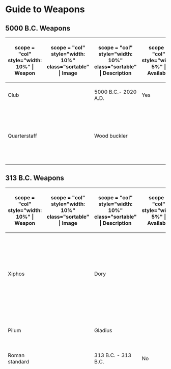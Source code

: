 # Guide to Weapons
## 5000 B.C. Weapons

<table>
<thead>
<tr class="header">
<th><p>scope = "col" style="width: 10%" | Weapon</p></th>
<th><p>scope = "col" style="width: 10%" class="sortable" | Image</p></th>
<th><p>scope = "col" style="width: 10%" class="sortable" | Description</p></th>
<th><p>scope = "col" style="width: 5%" | Available</p></th>
<th><p>scope = "col" style="width: 1%" | Craftable?</p></th>
<th><p>scope = "col" style="width: 1%" | Ammo type</p></th>
</tr>
</thead>
<tbody>
<tr class="odd">
<td><p>Club</p></td>
<td><center>
<p><a href="https://cdn.discordapp.com/attachments/452503902152032256/635131150104526888/Club.png)https://cdn.discordapp.com/attachments/452503902152032256/635131150104526888/Club.png</a></p>
</center></td>
<td><p>A club used by cavemen during the stone age, reports say that during the Dunga wars, cavemen could be heard saying "UNGA BUNGA!" while waving their clubs around.</p></td>
<td><p>5000 B.C.- 2020 A.D.</p></td>
<td><p>Yes</p></td>
<td></td>
</tr>
<tr class="even">
<td><p>Quarterstaff</p></td>
<td><center>
<p><a href="https://cdn.discordapp.com/attachments/597816543728107541/695082367940952094/Quarterstaff.png)https://cdn.discordapp.com/attachments/597816543728107541/695082367940952094/Quarterstaff.png</a></p>
</center></td>
<td><p>A long stick to thwack thou enemies..</p></td>
<td><p>5000 B.C.- 2020 A.D.</p></td>
<td><p>Yes</p></td>
<td></td>
</tr>
<tr class="odd">
<td><p>Wood buckler</p></td>
<td><center>
<p><a href="https://cdn.discordapp.com/attachments/597816543728107541/695073037636075520/Wood_buckler.png)https://cdn.discordapp.com/attachments/597816543728107541/695073037636075520/Wood_buckler.png</a> <a href="https://cdn.discordapp.com/attachments/661433888819904522/695148657850187776/Woodb.png)https://cdn.discordapp.com/attachments/661433888819904522/695148657850187776/Woodb.png</a> <a href="https://cdn.discordapp.com/attachments/661433888819904522/695148659536297996/Woodc.png)https://cdn.discordapp.com/attachments/661433888819904522/695148659536297996/Woodc.png</a></p>
</center></td>
<td><p>A small shield made out of wood.</p></td>
<td><p>5000 B.C.- 1600 A.D.</p></td>
<td><p>Yes</p></td>
<td></td>
</tr>
<tr class="even">
<td><p>Battleaxe</p></td>
<td><center>
<p><a href="https://cdn.discordapp.com/attachments/597816543728107541/695044494483128370/Bone_battleaxe.png)https://cdn.discordapp.com/attachments/597816543728107541/695044494483128370/Bone_battleaxe.png</a></p>
</center></td>
<td><p>A battleaxe with a head the size of an infant, perfect to cut people in half because of inertia only. It can be made from multiple materials.</p></td>
<td><p>5000 B.C. - 1850 A.D.</p></td>
<td><p>Yes</p></td>
<td></td>
</tr>
<tr class="odd">
<td><p>Tomahawk</p></td>
<td><center>
<p><a href="https://cdn.discordapp.com/attachments/597816543728107541/695045502844141679/Tomahawk.png)https://cdn.discordapp.com/attachments/597816543728107541/695045502844141679/Tomahawk.png</a></p>
</center></td>
<td><p>Light and cheap, perfect for any indian wishing to end a soldier's life. Or a nomad to end a city's... It can be made from multiple materials.</p></td>
<td><p>5000 B.C. - 1850 A.D.</p></td>
<td><p>Yes</p></td>
<td></td>
</tr>
<tr class="even">
<td><p>Spear</p></td>
<td><center>
<p><a href="https://cdn.discordapp.com/attachments/452503902152032256/635147456614629386/Spear.png)https://cdn.discordapp.com/attachments/452503902152032256/635147456614629386/Spear.png</a></p>
</center></td>
<td><p>A pointy stick used by many societies and civilizations; It can be made with a variety of different materials.</p></td>
<td><p>5000 B.C. - 2020 A.D.</p></td>
<td><p>Yes</p></td>
<td></td>
</tr>
<tr class="odd">
<td><p>Sling</p></td>
<td><center>
<p><a href="https://cdn.discordapp.com/attachments/597816543728107541/695018801451892776/Sling.png)https://cdn.discordapp.com/attachments/597816543728107541/695018801451892776/Sling.png</a></p>
</center></td>
<td><p>A piece of leather which you can fling stones at the head of your foes with.</p></td>
<td><p>5000 B.C. - 2020 A.D.</p></td>
<td><p>Yes</p></td>
<td><p>Rocks</p></td>
</tr>
<tr class="even">
<td><p>Whip</p></td>
<td><center>
<p><a href="https://cdn.discordapp.com/attachments/597816543728107541/695027425884635146/Whip.png)https://cdn.discordapp.com/attachments/597816543728107541/695027425884635146/Whip.png</a></p>
</center></td>
<td><p>A string of leather made to remind your slaves when NOT to stop farming your plantations.</p></td>
<td><p>5000 B.C. - 2020 A.D.</p></td>
<td><p>Yes</p></td>
<td></td>
</tr>
<tr class="odd">
<td><p>Primitive bow</p></td>
<td><center>
<p><a href="https://cdn.discordapp.com/attachments/674369554067226675/695076284396732467/Primitive_bow1.png)https://cdn.discordapp.com/attachments/674369554067226675/695076284396732467/Primitive_bow1.png</a> <a href="https://cdn.discordapp.com/attachments/674369554067226675/695076282169425940/Primitive_bow2.png)https://cdn.discordapp.com/attachments/674369554067226675/695076282169425940/Primitive_bow2.png</a></p>
</center></td>
<td><p>A bow used by hunters to hunt gazelles and mammoths</p></td>
<td><p>5000 B.C.- 1013 A.D.</p></td>
<td><p>Yes</p></td>
<td><p>Arrows</p></td>
</tr>
</tbody>
</table>



## 313 B.C. Weapons

<table>
<thead>
<tr class="header">
<th><p>scope = "col" style="width: 10%" | Weapon</p></th>
<th><p>scope = "col" style="width: 10%" class="sortable" | Image</p></th>
<th><p>scope = "col" style="width: 10%" class="sortable" | Description</p></th>
<th><p>scope = "col" style="width: 5%" | Available</p></th>
<th><p>scope = "col" style="width: 1%" | Craftable?</p></th>
<th><p>scope = "col" style="width: 1%" | Ammo type</p></th>
</tr>
</thead>
<tbody>
<tr class="odd">
<td><p>Xiphos</p></td>
<td><center>
<p><a href="https://cdn.discordapp.com/attachments/452503902152032256/635122334776164363/xiphos.png)https://cdn.discordapp.com/attachments/452503902152032256/635122334776164363/xiphos.png</a></p>
</center></td>
<td><p>An ancient sword used by those in the Greek armies during the Greco-Persian wars, often times they were secondary weapons after the javelin or dory.</p></td>
<td><p>313 B.C. - 313 B.C.</p></td>
<td><p>Yes</p></td>
<td></td>
</tr>
<tr class="even">
<td><p>Dory</p></td>
<td><center>
<p><a href="https://cdn.discordapp.com/attachments/597816543728107541/695067169037353081/Dory.png)https://cdn.discordapp.com/attachments/597816543728107541/695067169037353081/Dory.png</a></p>
</center></td>
<td><p>The dory is a spear that was the main spear of hoplites (heavy infantry) in Ancient times.</p></td>
<td><p>313 B.C. - 1013 A.D.</p></td>
<td><p>Yes</p></td>
<td></td>
</tr>
<tr class="odd">
<td><p>Sarissa</p></td>
<td><center>
<p><a href="https://cdn.discordapp.com/attachments/597816543728107541/695067280429547580/Sarissa.png)https://cdn.discordapp.com/attachments/597816543728107541/695067280429547580/Sarissa.png</a></p>
</center></td>
<td><p>The sarissa was a spear used in Ancient times by multiple greek states in phalanx formations, it's lenght is around 4 to 6 metres.</p></td>
<td><p>313 B.C. - 1013 A.D.</p></td>
<td><p>Yes</p></td>
<td></td>
</tr>
<tr class="even">
<td><p>Greek Shield</p></td>
<td><center>
<p><a href="https://cdn.discordapp.com/attachments/452503902152032256/635141963741528074/Athenian_shield.png)https://cdn.discordapp.com/attachments/452503902152032256/635141963741528074/Athenian_shield.png</a> <a href="https://cdn.discordapp.com/attachments/452503902152032256/635142175646154772/pegasus_shield.png)https://cdn.discordapp.com/attachments/452503902152032256/635142175646154772/pegasus_shield.png</a> <a href="https://cdn.discordapp.com/attachments/452503902152032256/635142375353876481/Owl_shield.png)https://cdn.discordapp.com/attachments/452503902152032256/635142375353876481/Owl_shield.png</a> <a href="https://cdn.discordapp.com/attachments/452503902152032256/635142636704890900/Spartan_shield.png)https://cdn.discordapp.com/attachments/452503902152032256/635142636704890900/Spartan_shield.png</a></p>
</center></td>
<td><p>An ancient shield used by those in the Greek armies, each shield represents a Greek city-state.</p></td>
<td><p>313 B.C. - 2020 A.D.</p></td>
<td><p>Yes</p></td>
<td></td>
</tr>
<tr class="odd">
<td><p>Pilum</p></td>
<td><center>
<p><a href="https://cdn.discordapp.com/attachments/597816543728107541/695064998866714644/Pilum.png)https://cdn.discordapp.com/attachments/597816543728107541/695064998866714644/Pilum.png</a></p>
</center></td>
<td><p>A javelin commonly used by the Roman army in ancient times. It's head was an iron shank.</p></td>
<td><p>313 B.C. - 1013 A.D.</p></td>
<td><p>Yes</p></td>
<td></td>
</tr>
<tr class="even">
<td><p>Gladius</p></td>
<td><center>
<p><a href="https://cdn.discordapp.com/attachments/452503902152032256/635126789940838428/Gladius.png)https://cdn.discordapp.com/attachments/452503902152032256/635126789940838428/Gladius.png</a></p>
</center></td>
<td><p>An ancient sword used by those in the Roman army, it was the primary weapon used by foot soldiers.</p></td>
<td><p>313 B.C. - 313 B.C.</p></td>
<td><p>Yes</p></td>
<td></td>
</tr>
<tr class="odd">
<td><p>Roman buckler</p></td>
<td><center>
<p><a href="https://cdn.discordapp.com/attachments/452503902152032256/635133464265359361/Roman_buckler.png)https://cdn.discordapp.com/attachments/452503902152032256/635133464265359361/Roman_buckler.png</a></p>
</center></td>
<td><p>A small shield used by the Roman Army not to protect the body, but to stop parry blows.</p></td>
<td><p>313 B.C. - 313 B.C.</p></td>
<td><p>No</p></td>
<td></td>
</tr>
<tr class="even">
<td><p>Roman shield</p></td>
<td><center>
<p><a href="https://cdn.discordapp.com/attachments/452503902152032256/635134287343124490/Roman_shield.png)https://cdn.discordapp.com/attachments/452503902152032256/635134287343124490/Roman_shield.png</a></p>
</center></td>
<td><p>The standard Roman shield also refered to as the "Scutum", used by the Roman Army. This shield is known for being used to perform the <a href="https://en.wikipedia.org/wiki/Testudo_formation">"Testudo"</a></p></td>
<td><p>313 B.C. - 2020 A.D.</p></td>
<td><p>Yes</p></td>
<td></td>
</tr>
<tr class="odd">
<td><p>Roman standard</p></td>
<td><center>
<p><a href="https://cdn.discordapp.com/attachments/452503902152032256/635150146866511897/Roman_standard.png)https://cdn.discordapp.com/attachments/452503902152032256/635150146866511897/Roman_standard.png</a></p>
</center></td>
<td><p>What better way is there to send the message to the barbarians than whacking them in the head with it while screaming "Gloria Romae!"</p></td>
<td><p>313 B.C. - 313 B.C.</p></td>
<td><p>No</p></td>
<td></td>
</tr>
<tr class="even">
<td><p>Bronze shield</p></td>
<td><center>
<p><a href="https://cdn.discordapp.com/attachments/597816543728107541/695062476575735918/Bronze_shield.png)https://cdn.discordapp.com/attachments/597816543728107541/695062476575735918/Bronze_shield.png</a></p>
</center></td>
<td><p>A shield made from bronze.</p></td>
<td><p>313 B.C. - 2020 A.D.</p></td>
<td><p>Yes</p></td>
<td></td>
</tr>
<tr class="odd">
<td><p>Iron shield</p></td>
<td><center>
<p><a href="https://cdn.discordapp.com/attachments/597816543728107541/695085507230826536/Ironshield.png)https://cdn.discordapp.com/attachments/597816543728107541/695085507230826536/Ironshield.png</a></p>
</center></td>
<td><p>A shield made from iron.</p></td>
<td><p>313 B.C. - 2020 A.D.</p></td>
<td><p>Yes</p></td>
<td></td>
</tr>
<tr class="even">
<td><p>Small sword</p></td>
<td><center>
<p><a href="https://cdn.discordapp.com/attachments/597816543728107541/695053538925215784/Small_sword.png)https://cdn.discordapp.com/attachments/597816543728107541/695053538925215784/Small_sword.png</a></p>
</center></td>
<td><p>A small sword that can be made from various materials, such as; copper, iron and steel. Made for combat that's quick and close.</p></td>
<td><p>450 A.D. - 2020 A.D.</p></td>
<td><p>Yes</p></td>
<td></td>
</tr>
<tr class="odd">
<td><p>Arming sword</p></td>
<td><center>
<p><a href="https://cdn.discordapp.com/attachments/597816543728107541/695063833886064650/Arming_sword.png)https://cdn.discordapp.com/attachments/597816543728107541/695063833886064650/Arming_sword.png</a></p>
</center></td>
<td><p>A longer version of the short sword, can be made from bronze, iron or steel.</p></td>
<td><p>700 A.D. - 2020 A.D.</p></td>
<td><p>Yes</p></td>
<td></td>
</tr>
</tbody>
</table>

## 1013 A.D. Weapons

<table>
<thead>
<tr class="header">
<th><p>scope = "col" style="width: 10%" | Weapon</p></th>
<th><p>scope = "col" style="width: 10%" class="sortable" | Image</p></th>
<th><p>scope = "col" style="width: 10%" class="sortable" | Description</p></th>
<th><p>scope = "col" style="width: 5%" | Available</p></th>
<th><p>scope = "col" style="width: 1%" | Craftable?</p></th>
<th><p>scope = "col" style="width: 1%" | Ammo type</p></th>
</tr>
</thead>
<tbody>
<tr class="odd">
<td><p>Garrote</p></td>
<td><center>
<p><a href="https://cdn.discordapp.com/attachments/597816543728107541/695047636008435802/Garrote.png)https://cdn.discordapp.com/attachments/597816543728107541/695047636008435802/Garrote.png</a> <a href="https://cdn.discordapp.com/attachments/597816543728107541/695074412860407859/Garrote2.png)https://cdn.discordapp.com/attachments/597816543728107541/695074412860407859/Garrote2.png</a></p>
</center></td>
<td><p>Just like a necklace of pearls it is made to suit a neck, just not a lady's, and not for much time.</p></td>
<td><p>650 B.C. - 2020 A.D.</p></td>
<td><p>Yes</p></td>
<td></td>
</tr>
<tr class="even">
<td><p>Throwing knife</p></td>
<td><center>
<p><a href="https://cdn.discordapp.com/attachments/597816543728107541/695057122685354024/Throwing_knife.png)https://cdn.discordapp.com/attachments/597816543728107541/695057122685354024/Throwing_knife.png</a></p>
</center></td>
<td><p>A light knife made from iron, suited for throwing at dummies and unexpecting rivals.</p></td>
<td><p>900 A.D. - 2020 A.D.</p></td>
<td><p>Yes</p></td>
<td></td>
</tr>
<tr class="odd">
<td><p>Shuriken</p></td>
<td><center>
<p><a href="https://cdn.discordapp.com/attachments/597816543728107541/695087450883883079/Shuriken.png)https://cdn.discordapp.com/attachments/597816543728107541/695087450883883079/Shuriken.png</a></p>
</center></td>
<td><p>A shuriken is a Japanese concealed weapon that is commonly used by the samurai and police as a hidden dagger or quick dagger to throw.</p></td>
<td><p>1013 A.D. - 2020 A.D.</p></td>
<td><p>Yes</p></td>
<td></td>
</tr>
<tr class="even">
<td><p>Kunai</p></td>
<td><center>
<p><a href="https://cdn.discordapp.com/attachments/597816543728107541/695093026300756008/Kunai.png)https://cdn.discordapp.com/attachments/597816543728107541/695093026300756008/Kunai.png</a></p>
</center></td>
<td><p>A weapon to stab with and throw, but also a tool to spy... yoooOOOOOoo.</p></td>
<td><p>1013 A.D. - 2020 A.D.</p></td>
<td><p>Yes</p></td>
<td></td>
</tr>
<tr class="odd">
<td><p>Naginata</p></td>
<td><center>
<p><a href="https://cdn.discordapp.com/attachments/597816543728107541/695093252981915649/Naginata.png)https://cdn.discordapp.com/attachments/597816543728107541/695093252981915649/Naginata.png</a></p>
</center></td>
<td><p>A pole weapon used by the samurai class and the infantry of feudal Japan.</p></td>
<td><p>1013 A.D. - 1650 A.D.</p></td>
<td><p>Yes</p></td>
<td></td>
</tr>
<tr class="even">
<td><p>Katana</p></td>
<td><center>
<p><a href="https://cdn.discordapp.com/attachments/597816543728107541/695115835160789042/Katana.png)https://cdn.discordapp.com/attachments/597816543728107541/695115835160789042/Katana.png</a></p>
</center></td>
<td><p>A sword used by the samurai class in feudal Japan.</p></td>
<td><p>1013 A.D.- 2020 A.D.</p></td>
<td><p>Yes</p></td>
<td></td>
</tr>
<tr class="odd">
<td><p>Wakazashi</p></td>
<td><center>
<p><a href="https://cdn.discordapp.com/attachments/597816543728107541/695116000634470470/wakazashi.png)https://cdn.discordapp.com/attachments/597816543728107541/695116000634470470/wakazashi.png</a></p>
</center></td>
<td><p>The wakizashi is one of the traditionally made Japanese swords worn by the samurai in feudal Japan.</p></td>
<td><p>1013 A.D.- 2020 A.D.</p></td>
<td><p>Yes</p></td>
<td></td>
</tr>
<tr class="even">
<td><p>Tanto</p></td>
<td><center>
<p><a href="https://cdn.discordapp.com/attachments/597816543728107541/695115998969200660/tanto.png)https://cdn.discordapp.com/attachments/597816543728107541/695115998969200660/tanto.png</a></p>
</center></td>
<td><p>A short japanese knife.</p></td>
<td><p>1013 A.D.- 2020 A.D.</p></td>
<td><p>Yes</p></td>
<td></td>
</tr>
<tr class="odd">
<td><p>Halberd</p></td>
<td><center>
<p><a href="https://cdn.discordapp.com/attachments/597816543728107541/695086834761334854/Halberd.png)https://cdn.discordapp.com/attachments/597816543728107541/695086834761334854/Halberd.png</a></p>
</center></td>
<td><p>The halberd consists of an axe blade topped with a spike mounted on a long shaft and a hook or thorn on the back side of the axe blade for grappling mounted combatants.</p></td>
<td><p>1013 A.D. - 2020 A.D.</p></td>
<td><p>Yes</p></td>
<td></td>
</tr>
<tr class="even">
<td><p>Pike</p></td>
<td><center>
<p><a href="https://cdn.discordapp.com/attachments/597816543728107541/695086836837515334/Pike.png)https://cdn.discordapp.com/attachments/597816543728107541/695086836837515334/Pike.png</a></p>
</center></td>
<td><p>A pike is a pole weapon, a very long thrusting spear used extensively by infantry.</p></td>
<td><p>1013 A.D. - 2020 A.D.</p></td>
<td><p>Yes</p></td>
<td></td>
</tr>
<tr class="odd">
<td><p>Steel shield</p></td>
<td><center>
<p><a href="https://cdn.discordapp.com/attachments/597816543728107541/695053942580707328/Steel_shield.png)https://cdn.discordapp.com/attachments/597816543728107541/695053942580707328/Steel_shield.png</a> <a href="https://cdn.discordapp.com/attachments/597816543728107541/695112541218668574/Steel_Shield2.png)https://cdn.discordapp.com/attachments/597816543728107541/695112541218668574/Steel_Shield2.png</a> <a href="https://cdn.discordapp.com/attachments/597816543728107541/695112543814942720/Steel_Shield3.png)https://cdn.discordapp.com/attachments/597816543728107541/695112543814942720/Steel_Shield3.png</a> <a href="https://cdn.discordapp.com/attachments/597816543728107541/695112545664499792/Steel_Shield_4.png)https://cdn.discordapp.com/attachments/597816543728107541/695112545664499792/Steel_Shield_4.png</a></p>
</center></td>
<td><p>A shield made from hard steel, the most durable and resilient of its kind.</p></td>
<td><p>700 A.D. - 2020 A.D.</p></td>
<td><p>Yes</p></td>
<td></td>
</tr>
<tr class="even">
<td><p>Steel shield</p></td>
<td><center>
<p><a href="https://cdn.discordapp.com/attachments/661433888819904522/695148388056039424/Arab_Shield.png)https://cdn.discordapp.com/attachments/661433888819904522/695148388056039424/Arab_Shield.png</a></p>
</center></td>
<td><p>A shield used by saracens.</p></td>
<td><p>700 A.D. - 2020 A.D.</p></td>
<td><p>No</p></td>
<td></td>
</tr>
<tr class="odd">
<td><p>Templar Shield</p></td>
<td><center>
<p><a href="https://cdn.discordapp.com/attachments/597816543728107541/695111040186449920/Templar_Shield.png)https://cdn.discordapp.com/attachments/597816543728107541/695111040186449920/Templar_Shield.png</a> <a href="https://cdn.discordapp.com/attachments/597816543728107541/695111046406471700/Templar_Shield2.png)https://cdn.discordapp.com/attachments/597816543728107541/695111046406471700/Templar_Shield2.png</a></p>
</center></td>
<td><p>A shield made from the best iron to fight for the Holy Throne. Deus lo vult!.</p></td>
<td><p>1100 A.D. - 1300 A.D.</p></td>
<td><p>No</p></td>
<td></td>
</tr>
<tr class="even">
<td><p>Maul</p></td>
<td><center>
<p><a href="https://cdn.discordapp.com/attachments/597816543728107541/695088531726532629/Maul.png)https://cdn.discordapp.com/attachments/597816543728107541/695088531726532629/Maul.png</a></p>
</center></td>
<td><p>A weapon made only for giants and mad men, this can reduce anyone to a meatsteak.</p></td>
<td><p>650 B.C. - 2020 A.D.</p></td>
<td><p>No</p></td>
<td></td>
</tr>
<tr class="odd">
<td><p>Huge fucking sword</p></td>
<td><center>
<p><a href="https://cdn.discordapp.com/attachments/597816543728107541/695088539792048208/Clang.png)https://cdn.discordapp.com/attachments/597816543728107541/695088539792048208/Clang.png</a></p>
</center></td>
<td><p>"But for now... I'll fight with my sword for him! (voices sing)" *Clang!*</p></td>
<td><p>650 B.C. - 2020 A.D.</p></td>
<td><p>No</p></td>
<td></td>
</tr>
<tr class="even">
<td><p>Cannon</p></td>
<td><center>
<p><a href="https://cdn.discordapp.com/attachments/597816543728107541/695059908856381520/Cannon.png)https://cdn.discordapp.com/attachments/597816543728107541/695059908856381520/Cannon.png</a> <a href="https://cdn.discordapp.com/attachments/597816543728107541/695074730272620644/CannonW.png)https://cdn.discordapp.com/attachments/597816543728107541/695074730272620644/CannonW.png</a> <a href="https://cdn.discordapp.com/attachments/597816543728107541/695074735079424020/CannonN.png)https://cdn.discordapp.com/attachments/597816543728107541/695074735079424020/CannonN.png</a> <a href="https://cdn.discordapp.com/attachments/597816543728107541/695074732537675888/CannonE.png)https://cdn.discordapp.com/attachments/597816543728107541/695074732537675888/CannonE.png</a></p>
</center></td>
<td><p>A cannon capable of taking down castle walls by firing cannonballs.</p></td>
<td><p>1500 A.D. - 1850 A.D.</p></td>
<td><p>Yes</p></td>
<td><p>Stoneballs</p></td>
</tr>
<tr class="odd">
<td><p>Short bow</p></td>
<td><center>
<p><a href="https://cdn.discordapp.com/attachments/674369554067226675/695077411041181776/Short_bow1.png)https://cdn.discordapp.com/attachments/674369554067226675/695077411041181776/Short_bow1.png</a> <a href="https://cdn.discordapp.com/attachments/674369554067226675/695077407878807613/Short_bow2.png)https://cdn.discordapp.com/attachments/674369554067226675/695077407878807613/Short_bow2.png</a></p>
</center></td>
<td><p>A standard bow.</p></td>
<td><p>1013 A.D. - 1958 A.D.</p></td>
<td><p>Yes</p></td>
<td><p>Arrows</p></td>
</tr>
<tr class="even">
<td><p>Long bow</p></td>
<td><center>
<p><a href="https://cdn.discordapp.com/attachments/597816543728107541/695079287035920424/Long_bow1.png)https://cdn.discordapp.com/attachments/597816543728107541/695079287035920424/Long_bow1.png</a> <a href="https://cdn.discordapp.com/attachments/597816543728107541/695079284158496839/Long_bow2.png)https://cdn.discordapp.com/attachments/597816543728107541/695079284158496839/Long_bow2.png</a></p>
</center></td>
<td><p>A bow capable of shooting further than a standard bow thanks to its longer string and bigger frame.</p></td>
<td><p>1013 A.D. - 1958 A.D.</p></td>
<td><p>Yes</p></td>
<td><p>Arrows</p></td>
</tr>
<tr class="odd">
<td><p>Crossbow</p></td>
<td><center>
<p><a href="https://cdn.discordapp.com/attachments/597816543728107541/695081231297019914/Crossbow1.png)https://cdn.discordapp.com/attachments/597816543728107541/695081231297019914/Crossbow1.png</a> <a href="https://cdn.discordapp.com/attachments/597816543728107541/695081233801019432/Crossbow2.png)https://cdn.discordapp.com/attachments/597816543728107541/695081233801019432/Crossbow2.png</a></p>
</center></td>
<td><p>A different kind of bow, with its string capable of storing energy until the lever of the frame is pulled, firing a bolt at high speeds.</p></td>
<td><p>1013 A.D. - 2020 A.D.</p></td>
<td><p>Yes</p></td>
<td><p>Bolts</p></td>
</tr>
<tr class="even">
<td><p>Firelance</p></td>
<td><center>
<p><a href="https://cdn.discordapp.com/attachments/597816543728107541/695096840369995776/Firelance1.png)https://cdn.discordapp.com/attachments/597816543728107541/695096840369995776/Firelance1.png</a> <a href="https://cdn.discordapp.com/attachments/597816543728107541/695096848653877258/Firelance2.png)https://cdn.discordapp.com/attachments/597816543728107541/695096848653877258/Firelance2.png</a></p>
</center></td>
<td><p>The true predecesor of all firearms; inefficent, one-shot and with a reach of 3 metres. Used in the first days of gunpowder.</p></td>
<td><p>1013 A.D. - 1850 A.D.</p></td>
<td><p>Yes</p></td>
<td><p>Stonebullet</p></td>
</tr>
</tbody>
</table>

## 1713 A.D. Weapons

<table>
<thead>
<tr class="header">
<th><p>scope = "col" style="width: 10%" | Weapon</p></th>
<th><p>scope = "col" style="width: 10%" class="sortable" | Image</p></th>
<th><p>scope = "col" style="width: 10%" class="sortable" | Description</p></th>
<th><p>scope = "col" style="width: 5%" | Available</p></th>
<th><p>scope = "col" style="width: 1%" | Craftable?</p></th>
<th><p>scope = "col" style="width: 1%" | Ammo type</p></th>
</tr>
</thead>
<tbody>
<tr class="odd">
<td><p>Police baton</p></td>
<td><center>
<p><a href="https://cdn.discordapp.com/attachments/597816543728107541/695064532342669392/Police_baton.png)https://cdn.discordapp.com/attachments/597816543728107541/695064532342669392/Police_baton.png</a></p>
</center></td>
<td><p>A wooden baton to catch burglars.</p></td>
<td><p>1713 A.D. - 2020 A.D.</p></td>
<td><p>Yes</p></td>
<td></td>
</tr>
<tr class="even">
<td><p>Rapier</p></td>
<td><center>
<p><a href="https://cdn.discordapp.com/attachments/597816543728107541/695115837337501716/Rapier.png)https://cdn.discordapp.com/attachments/597816543728107541/695115837337501716/Rapier.png</a></p>
</center></td>
<td><p>A Rapier is type of sword with a slender and sharply-pointed two-edged blade. Common for duelling and self-defence but also as a military side arm.</p></td>
<td><p>1713 A.D.- 2020 A.D.</p></td>
<td><p>Yes</p></td>
<td></td>
</tr>
<tr class="odd">
<td><p>Cutlass</p></td>
<td><center>
<p><a href="https://cdn.discordapp.com/attachments/597816543728107541/695141560207147068/Cutlass.png)https://cdn.discordapp.com/attachments/597816543728107541/695141560207147068/Cutlass.png</a></p>
</center></td>
<td><p>A cutlass is a short, broad sabre or slashing sword, with a straight or slightly curved blade sharpened on the cutting edge, and a hilt often featuring a solid cupped or basket-shaped guard. Dominant during the Age of Sail.</p></td>
<td><p>1713 A.D.- 1713 A.D.</p></td>
<td><p>Yes</p></td>
<td></td>
</tr>
<tr class="even">
<td><p>Spadroon</p></td>
<td><center>
<p><a href="https://cdn.discordapp.com/attachments/597816543728107541/695142015460966441/Spadroon.png)https://cdn.discordapp.com/attachments/597816543728107541/695142015460966441/Spadroon.png</a></p>
</center></td>
<td><p>A spadroon is a light sword with a straight edged blade, enabling both cut and thrust attacks. Used primarly in the army and the navy.</p></td>
<td><p>1713 A.D.- 1713 A.D.</p></td>
<td><p>Yes</p></td>
<td></td>
</tr>
<tr class="odd">
<td><p>Longsword</p></td>
<td><center>
<p><a href="https://cdn.discordapp.com/attachments/597816543728107541/695145111801036830/Longsword.png)https://cdn.discordapp.com/attachments/597816543728107541/695145111801036830/Longsword.png</a></p>
</center></td>
<td><p>The largest sword most of people will be able to see, even if not the largest sword that can be made. Only for true knights.</p></td>
<td><p>1713 A.D.- 1713 A.D.</p></td>
<td><p>Yes</p></td>
<td></td>
</tr>
<tr class="even">
<td><p>Sabre</p></td>
<td><center>
<p><a href="https://cdn.discordapp.com/attachments/597816543728107541/695140662567501905/Sabre.png)https://cdn.discordapp.com/attachments/597816543728107541/695140662567501905/Sabre.png</a></p>
</center></td>
<td><p>A sabre is a type of backsword with a curved blade associated with the light cavalry.</p></td>
<td><p>1713 A.D.- 1873 A.D.</p></td>
<td><p>Yes</p></td>
<td></td>
</tr>
<tr class="odd">
<td><p>Handcannon</p></td>
<td><center>
<p><a href="https://cdn.discordapp.com/attachments/597816543728107541/695096217000214528/Handcannon.png)https://cdn.discordapp.com/attachments/597816543728107541/695096217000214528/Handcannon.png</a></p>
</center></td>
<td><p>The true sucessor to the firelance.</p></td>
<td><p>1713 A.D. - 1850 A.D.</p></td>
<td><p>Yes</p></td>
<td><p>Stonebullet</p></td>
</tr>
<tr class="even">
<td><p>Musket</p></td>
<td><center>
<p><a href="https://cdn.discordapp.com/attachments/452503902152032256/635568839744028682/Musket.png)https://cdn.discordapp.com/attachments/452503902152032256/635568839744028682/Musket.png</a></p>
</center></td>
<td><p>A muzzled-loaded long gun, the musket is a heavier version of the arquebus that became popular all around the world due to it's ability to penetrate heavy armour.</p></td>
<td><p>1713 A.D. - 1713 A.D.</p></td>
<td><p>Yes</p></td>
<td><p>Musket cartridge</p></td>
</tr>
<tr class="odd">
<td><p>Musketoon</p></td>
<td><center>
<p><a href="https://cdn.discordapp.com/attachments/452503902152032256/635569819168538670/Musketoon.png)https://cdn.discordapp.com/attachments/452503902152032256/635569819168538670/Musketoon.png</a></p>
</center></td>
<td><p>A shorter version of the musket, the musketoon mainly was popular among pirates and acted as a service shotgun or carbine.</p></td>
<td><p>1713 A.D. - 1713 A.D.</p></td>
<td><p>Yes</p></td>
<td><p>Musket cartridge</p></td>
</tr>
<tr class="even">
<td><p>Arquebus</p></td>
<td><center>
<p><a href="https://cdn.discordapp.com/attachments/597816543728107541/695095234794618900/Arquebus.png)https://cdn.discordapp.com/attachments/597816543728107541/695095234794618900/Arquebus.png</a></p>
</center></td>
<td><p>The earliest version of a rifle in the 15th century, it is fired from its support stick.</p></td>
<td><p>1713 A.D. - 1850 A.D.</p></td>
<td><p>Yes</p></td>
<td><p>Musket cartridge</p></td>
</tr>
<tr class="odd">
<td><p>Flintlock pistol</p></td>
<td><center>
<p><a href="https://cdn.discordapp.com/attachments/597816543728107541/695101500258517072/Flintpistol.png)https://cdn.discordapp.com/attachments/597816543728107541/695101500258517072/Flintpistol.png</a></p>
</center></td>
<td><p>A flintlock rifle modified to be as small as a pistol. Famous around duellists, has a short range.</p></td>
<td><p>1713 A.D. - 1850 A.D.</p></td>
<td><p>Yes</p></td>
<td><p>Musketball (pistol)</p></td>
</tr>
</tbody>
</table>

## 1873 A.D. Weapons

<table>
<thead>
<tr class="header">
<th><p>scope = "col" style="width: 10%" | Weapon</p></th>
<th><p>scope = "col" style="width: 10%" class="sortable" | Image</p></th>
<th><p>scope = "col" style="width: 10%" class="sortable" | Description</p></th>
<th><p>scope = "col" style="width: 5%" | Available</p></th>
<th><p>scope = "col" style="width: 1%" | Craftable?</p></th>
<th><p>scope = "col" style="width: 1%" | Ammo type</p></th>
</tr>
</thead>
<tbody>
<tr class="odd">
<td><p>Colt Peacemaker</p></td>
<td><center>
<p><a href="https://cdn.discordapp.com/attachments/597816543728107541/695103339268014230/Colt_peacemaker.png)https://cdn.discordapp.com/attachments/597816543728107541/695103339268014230/Colt_peacemaker.png</a> <a href="https://cdn.discordapp.com/attachments/597816543728107541/695103341138804776/Colt_peacemaker2.png)https://cdn.discordapp.com/attachments/597816543728107541/695103341138804776/Colt_peacemaker2.png</a></p>
</center></td>
<td><p>The Colt Single Action Army, also known as the Single Action Army and Peacemaker, is a single-action revolver with a revolving cylinder holding six metallic cartridges.</p></td>
<td><p>1873 A.D.- 1973 A.D.</p></td>
<td><p>Yes</p></td>
<td><p>.45 Colt</p></td>
</tr>
<tr class="even">
<td><p>Derringer</p></td>
<td><center>
<p><a href="https://cdn.discordapp.com/attachments/562715700360380434/695125194825662514/Derringer.png)https://cdn.discordapp.com/attachments/562715700360380434/695125194825662514/Derringer.png</a> <a href="https://cdn.discordapp.com/attachments/562715700360380434/695125200471064616/Derringer2.png)https://cdn.discordapp.com/attachments/562715700360380434/695125200471064616/Derringer2.png</a></p>
</center></td>
<td><p>A single-shot muzzleloading percussion cap pistol, for the wealthy and for those who want a quick, stealthy draw.</p></td>
<td><p>1873 A.D.- 1973 A.D.</p></td>
<td><p>Yes</p></td>
<td><p>.41 Short</p></td>
</tr>
<tr class="odd">
<td><p>Winchester 1873</p></td>
<td><center>
<p><a href="https://cdn.discordapp.com/attachments/562715700360380434/695127449352273981/Winchester.png)https://cdn.discordapp.com/attachments/562715700360380434/695127449352273981/Winchester.png</a></p>
</center></td>
<td><p>A lever-action repeating rifle. The gun that won the West.</p></td>
<td><p>1873 A.D.- 1973 A.D.</p></td>
<td><p>Yes</p></td>
<td><p>.44-40</p></td>
</tr>
<tr class="even">
<td><p>Sharps rifle</p></td>
<td><center>
<p><a href="https://cdn.discordapp.com/attachments/562715700360380434/695128836245028904/Sharps.png)https://cdn.discordapp.com/attachments/562715700360380434/695128836245028904/Sharps.png</a> <a href="https://cdn.discordapp.com/attachments/562715700360380434/695128834466381834/Sharps2.png)https://cdn.discordapp.com/attachments/562715700360380434/695128834466381834/Sharps2.png</a></p>
</center></td>
<td><p>A large-bore single-shot rifle.</p></td>
<td><p>1873 A.D.- 1973 A.D.</p></td>
<td><p>Yes</p></td>
<td><p>.45-70</p></td>
</tr>
<tr class="odd">
<td><p>Martini-Henry</p></td>
<td><center>
<p><a href="https://cdn.discordapp.com/attachments/597816543728107541/695108846506606612/MartiniHenry1.png)https://cdn.discordapp.com/attachments/597816543728107541/695108846506606612/MartiniHenry1.png</a> <a href="https://cdn.discordapp.com/attachments/597816543728107541/695108849312464937/MartiniHenry2.png)https://cdn.discordapp.com/attachments/597816543728107541/695108849312464937/MartiniHenry2.png</a></p>
</center></td>
<td><p>The Martini–Henry is a breech-loading single-shot lever-actuated rifle</p></td>
<td><p>1873 A.D.- 1973 A.D.</p></td>
<td><p>Yes</p></td>
<td><p>.577/540</p></td>
</tr>
<tr class="even">
<td><p>Gewehr71</p></td>
<td><center>
<p><a href="https://cdn.discordapp.com/attachments/562715700360380434/695130404268670996/Gewehr71.png)https://cdn.discordapp.com/attachments/562715700360380434/695130404268670996/Gewehr71.png</a></p>
</center></td>
<td><p>A german service rifle.</p></td>
<td><p>1873 A.D.- 1973 A.D.</p></td>
<td><p>Yes</p></td>
<td><p>7.65x53mm</p></td>
</tr>
<tr class="odd">
<td><p>Artillery</p></td>
<td><center>
<p><a href="https://cdn.discordapp.com/attachments/597816543728107541/695061224357888000/Artillery.png)https://cdn.discordapp.com/attachments/597816543728107541/695061224357888000/Artillery.png</a> <a href="https://cdn.discordapp.com/attachments/597816543728107541/695100212288421898/ArtilleryW.png)https://cdn.discordapp.com/attachments/597816543728107541/695100212288421898/ArtilleryW.png</a> <a href="https://cdn.discordapp.com/attachments/597816543728107541/695100213953560626/ArtilleryN.png)https://cdn.discordapp.com/attachments/597816543728107541/695100213953560626/ArtilleryN.png</a> <a href="https://cdn.discordapp.com/attachments/597816543728107541/695100215744790538/ArtilleryE.png)https://cdn.discordapp.com/attachments/597816543728107541/695100215744790538/ArtilleryE.png</a></p>
</center></td>
<td><p>A heavy set of equipment made to continuously fire artillery shells upon great distances by flying in an arc.</p></td>
<td><p>1850 A.D.- 2020 A.D.</p></td>
<td><p>Yes</p></td>
<td><p>Artillery shell</p></td>
</tr>
</tbody>
</table>

## 1903 A.D. Weapons

| scope = "col" style="width: 10%" | Weapon | scope = "col" style="width: 10%" class="sortable" | Image | scope = "col" style="width: 10%" class="sortable" | Description | scope = "col" style="width: 5%" | Available | scope = "col" style="width: 1%" | Craftable? | scope = "col" style="width: 1%" | Ammo type |
| ----------------------------------------- | --------------------------------------------------------- | --------------------------------------------------------------- | ------------------------------------------- | -------------------------------------------- | ------------------------------------------- |

## 1943 A.D. Weapons

<table>
<thead>
<tr class="header">
<th><p>scope = "col" style="width: 10%" | Weapon</p></th>
<th><p>scope = "col" style="width: 10%" class="sortable" | Image</p></th>
<th><p>scope = "col" style="width: 10%" class="sortable" | Description</p></th>
<th><p>scope = "col" style="width: 5%" | Available</p></th>
<th><p>scope = "col" style="width: 1%" | Craftable?</p></th>
<th><p>scope = "col" style="width: 1%" | Ammo type</p></th>
</tr>
</thead>
<tbody>
<tr class="odd">
<td><p>Karabiner 98k</p></td>
<td><center>
<p><a href="https://cdn.discordapp.com/attachments/452503902152032256/635497326961754122/kar98k.png)https://cdn.discordapp.com/attachments/452503902152032256/635497326961754122/kar98k.png</a></p>
</center></td>
<td><p>A bolt-action rifle, the Kar98k was the standard service rifle used by the German Wehrmacht in World War II.</p></td>
<td><p>1943 A.D. - 1943 A.D.</p></td>
<td><p>No</p></td>
<td><p>7.92x57mm Mauser</p></td>
</tr>
<tr class="even">
<td><p>Ak47</p></td>
<td><center>
<p><a href="https://cdn.discordapp.com/attachments/597816543728107541/695360928488751214/ak47.png)https://cdn.discordapp.com/attachments/597816543728107541/695360928488751214/ak47.png</a> <a href="https://cdn.discordapp.com/attachments/597816543728107541/695360930275393597/ak472.png)https://cdn.discordapp.com/attachments/597816543728107541/695360930275393597/ak472.png</a></p>
</center></td>
<td><p>Ak47</p></td>
<td><p>1943 A.D. - 2020 A.D.</p></td>
<td><p>No</p></td>
<td><p>7.62×39mm</p></td>
</tr>
<tr class="odd">
<td><p>MP40</p></td>
<td><center>
<p><a href="https://cdn.discordapp.com/attachments/452503902152032256/635565864619606016/MP40.png)https://cdn.discordapp.com/attachments/452503902152032256/635565864619606016/MP40.png</a></p>
</center></td>
<td><p>A submachine gun, the MP40 was mainly used by infantrymen, platoon officers, and paratroopers in the Wehrmacht.</p></td>
<td><p>1943 A.D. - 1943 A.D.</p></td>
<td><p>No</p></td>
<td></td>
</tr>
<tr class="even">
<td><p>Compound bow</p></td>
<td><center>
<p><a href="https://cdn.discordapp.com/attachments/597816543728107541/695079950323286076/Compound_bow1.png)https://cdn.discordapp.com/attachments/597816543728107541/695079950323286076/Compound_bow1.png</a> <a href="https://cdn.discordapp.com/attachments/597816543728107541/695079958523019284/Compound_bow2.png)https://cdn.discordapp.com/attachments/597816543728107541/695079958523019284/Compound_bow2.png</a></p>
</center></td>
<td><p>A bow that uses a levering system, cables and pulleys to bend the limbs to store more power inside the frame than the longbow.</p></td>
<td><p>1958 A.D.- 2020 A.D.</p></td>
<td><p>Yes</p></td>
<td><p>Arrows</p></td>
</tr>
<tr class="odd">
<td><p>G3</p></td>
<td><center>
<p><a href="https://cdn.discordapp.com/attachments/597816543728107541/695361026849505391/g3.png)https://cdn.discordapp.com/attachments/597816543728107541/695361026849505391/g3.png</a> <a href="https://cdn.discordapp.com/attachments/597816543728107541/695361028439146546/g3w.png)https://cdn.discordapp.com/attachments/597816543728107541/695361028439146546/g3w.png</a></p>
</center></td>
<td><p>A german select-fire battlerifle developed by Heckler &amp; Koch.</p></td>
<td><p>1943 A.D. - 1943 A.D.</p></td>
<td><p>No</p></td>
<td><p>7.92x57mm Mauser</p></td>
</tr>
<tr class="even">
<td><p>Flammenwerfer</p></td>
<td><center>
<p><a href="https://cdn.discordapp.com/attachments/452503902152032256/635514654071980034/flammenwerfer.png)https://cdn.discordapp.com/attachments/452503902152032256/635514654071980034/flammenwerfer.png</a></p>
</center></td>
<td><p>A German flamethrower used in World War II to burn Russians and Americans to a crisp; Just watch your back!. "Hans! Get ze flammenwerfer"</p></td>
<td><p>1943 A.D. - 1943 A.D.</p></td>
<td><p>No</p></td>
<td><p>Flammen</p></td>
</tr>
<tr class="odd">
<td><p>RPG-7</p></td>
<td><center>
<p><a href="https://cdn.discordapp.com/attachments/597816543728107541/695361062001836072/rpg7.png)https://cdn.discordapp.com/attachments/597816543728107541/695361062001836072/rpg7.png</a> <a href="https://cdn.discordapp.com/attachments/597816543728107541/695361067441717358/rpg72.png)https://cdn.discordapp.com/attachments/597816543728107541/695361067441717358/rpg72.png</a></p>
</center></td>
<td><p>A russian-developed unguided rocket-launcher.</p></td>
<td><p>1943 A.D. - 2020 A.D.</p></td>
<td><p>No</p></td>
<td><p>40 mm</p></td>
</tr>
<tr class="even">
<td><p>M16</p></td>
<td><center>
<p><a href="https://cdn.discordapp.com/attachments/597816543728107541/695360926324359298/m16.png)https://cdn.discordapp.com/attachments/597816543728107541/695360926324359298/m16.png</a> <a href="https://cdn.discordapp.com/attachments/597816543728107541/695360924537847899/m162.png)https://cdn.discordapp.com/attachments/597816543728107541/695360924537847899/m162.png</a></p>
</center></td>
<td><p>An American rifle.</p></td>
<td><p>1943 A.D. - 1943 A.D.</p></td>
<td><p>No</p></td>
<td><p>5.56×45mm NATO</p></td>
</tr>
</tbody>
</table>

## 1973 A.D. Weapons

<table>
<thead>
<tr class="header">
<th><p>scope = "col" style="width: 10%" | Weapon</p></th>
<th><p>scope = "col" style="width: 10%" class="sortable" | Image</p></th>
<th><p>scope = "col" style="width: 10%" class="sortable" | Description</p></th>
<th><p>scope = "col" style="width: 5%" | Available</p></th>
<th><p>scope = "col" style="width: 1%" | Craftable?</p></th>
<th><p>scope = "col" style="width: 1%" | Ammo type</p></th>
</tr>
</thead>
<tbody>
<tr class="odd">
<td><p>Shank</p></td>
<td><center>
<p><a href="https://cdn.discordapp.com/attachments/661433888819904522/695150674588991518/shank.png)https://cdn.discordapp.com/attachments/661433888819904522/695150674588991518/shank.png</a></p>
</center></td>
<td><p>For when the guards don't give you enough food...</p></td>
<td><p>1973 A.D.- 2020 A.D.</p></td>
<td><p>Yes</p></td>
<td></td>
</tr>
<tr class="even">
<td><p>FN P90</p></td>
<td><center>
<p><a href="https://cdn.discordapp.com/attachments/597816543728107541/695365194024484884/p90.png)https://cdn.discordapp.com/attachments/597816543728107541/695365194024484884/p90.png</a> <a href="https://cdn.discordapp.com/attachments/597816543728107541/695365198764310568/p902.png)https://cdn.discordapp.com/attachments/597816543728107541/695365198764310568/p902.png</a></p>
</center></td>
<td><p>FN P90</p></td>
<td><p>1973 A.D.- 2020 A.D.</p></td>
<td><p>No</p></td>
<td><p>FN 5.7×28mm</p></td>
</tr>
<tr class="odd">
<td><p>FN SCAR-L</p></td>
<td><center>
<p><a href="https://cdn.discordapp.com/attachments/597816543728107541/695360918242066522/scarl.png)https://cdn.discordapp.com/attachments/597816543728107541/695360918242066522/scarl.png</a> <a href="https://cdn.discordapp.com/attachments/597816543728107541/695360915532546098/scarl2.png)https://cdn.discordapp.com/attachments/597816543728107541/695360915532546098/scarl2.png</a></p>
</center></td>
<td><p>A light version of the FN SCAR</p></td>
<td><p>1973 A.D.- 2020 A.D.</p></td>
<td><p>No</p></td>
<td><p>5.56×45mm NATO</p></td>
</tr>
<tr class="even">
<td><p>FN SCAR-H</p></td>
<td><center>
<p><a href="https://cdn.discordapp.com/attachments/597816543728107541/695361024781582386/scarh.png)https://cdn.discordapp.com/attachments/597816543728107541/695361024781582386/scarh.png</a> <a href="https://cdn.discordapp.com/attachments/597816543728107541/695360922931298375/scarh2.png)https://cdn.discordapp.com/attachments/597816543728107541/695360922931298375/scarh2.png</a></p>
</center></td>
<td><p>A heavy version of the FN SCAR</p></td>
<td><p>1973 A.D.- 2020 A.D.</p></td>
<td><p>No</p></td>
<td><p>7.62×51mmmm NATO</p></td>
</tr>
</tbody>
</table>

## 2013 A.D. Weapons

<table>
<thead>
<tr class="header">
<th><p>scope = "col" style="width: 10%" | Weapon</p></th>
<th><p>scope = "col" style="width: 10%" class="sortable" | Image</p></th>
<th><p>scope = "col" style="width: 10%" class="sortable" | Description</p></th>
<th><p>scope = "col" style="width: 5%" | Available</p></th>
<th><p>scope = "col" style="width: 1%" | Craftable?</p></th>
<th><p>scope = "col" style="width: 1%" | Ammo type</p></th>
</tr>
</thead>
<tbody>
<tr class="odd">
<td><p>Makeshift AK</p></td>
<td><center>
<p><a href="https://cdn.discordapp.com/attachments/597816543728107541/695119649620099153/Makeshift_AK.png)https://cdn.discordapp.com/attachments/597816543728107541/695119649620099153/Makeshift_AK.png</a> <a href="https://cdn.discordapp.com/attachments/597816543728107541/695119656721186857/Makeshift_AK2.png)https://cdn.discordapp.com/attachments/597816543728107541/695119656721186857/Makeshift_AK2.png</a></p>
</center></td>
<td><p>A barely functional imitation of the gas-operated, 7.62×39mm assault rifle, developed in the Soviet Union by Mikhail Kalashnikov</p></td>
<td><p>2013 A.D.- 2020 A.D.</p></td>
<td><p>Yes</p></td>
<td><p>7.62x39mm</p></td>
</tr>
</tbody>
</table>

## How to fire an artillery

This is the artillery menu. From the top to the bottom;

1.  The shell you have loaded
2.  How far you are aiming to hit
3.  The deviation to the right/left of the shell (from your character's
    point of view)

![image](https://imgur.com/LWR7LVY.png)
To have a higher chance of success at firing artillery shells on your
enemies' territory, it's best if you have a telescope in hand. Or even
better yet, a "spotter" to have their telescope always on the target,
telling you where to aim while you control the artillery.

  - Each tile further means you'll have to add the value of "1" to the
    distance. If you want to hit 45 tiles away, you must aim for "45"
    distance.\*

![image](https://imgur.com/BjuQU61.png)

<hr>

  - The sway is the "deviation" or just sway, that the shell will be
    affected by. If you fire from coordinates that aren't exactly
    aligned with your enemy, you can use these to move your shell
    left-to-right instead of moving the artillery.

![image](https://imgur.com/uSxJ8hu.png)

<hr>

  - You will need to load a shell before firing, you can clearly see if
    there's one by checking the panel.

![image](https://imgur.com/MKPjuJy.png)

  - There are many kinds of shells, like chlorine shells, zyklon B
    shells, white phosphorus shells, makeshift nuclear shells and many
    more, but let's see these more simple examples.

![image](https://imgur.com/okbGhZ8.png) This is a
<b>H</b>igh-<b>E</b>xplosive shell, it will create a big explosion where
it lands, spreading fire along. Great if your enemy has houses made out
of wood or if there's grass around.
![image](https://imgur.com/N5Xkpza.png) This is an
<b>A</b>rmor-<b>P</b>iercing shell, it will pierce through the armour of
tanks.

<hr>

All the other shells are:

<table style="width:100%;text-align:center;border: 1px solid black;border-collapse: collapse">

<tr>

<td style="text-align: center; background-color: lightgrey; height: 50px;border: 1px solid black">

Chlorine

</td>

<td style="text-align: center; background-color: white; height: 50px;border: 1px solid black">

Designed to cause overexposure to the chlorine element, it causes
respiratory system failure and severe nose and throat irritation

</td>

</tr>

<tr>

<td style="text-align: center; background-color: lightgrey; height: 50px;border: 1px solid black">

Mustard

</td>

<td style="text-align: center; background-color: white; height: 50px;border: 1px solid black">

A man-made agent which causes chemical burning of the skin, eyes, and
throat., very nasty stuff.

</td>

</tr>

<tr>

<td style="text-align: center; background-color: lightgrey; height: 50px;border: 1px solid black">

Phosgene

</td>

<td style="text-align: center; background-color: white; height: 50px;border: 1px solid black">

A far more potent and well disguised cousin of chlorine gas, it has a
slightly delayed but otherwise identical effect.

</td>

</tr>

<tr>

<td style="text-align: center; background-color: lightgrey; height: 50px;border: 1px solid black">

White Phosphorus

</td>

<td style="text-align: center; background-color: white; height: 50px;border: 1px solid black">

A type of pyrophoric incendiary munition, it ignites air creating a
large smoke cloud. Temperatures high enough to cause fourth degree burns
to anyone unfortunate enough to be in direct contact.

</td>

</tr>

<tr>

<td style="text-align: center; background-color: lightgrey; height: 50px;border: 1px solid black">

Xylyl Bromide

</td>

<td style="text-align: center; background-color: white; height: 50px;border: 1px solid black">

Primarily used as a "tear gas" type agent. Stereotypical respiratory
pain and eye, skin, and throat irritations. Not heavily lethal, however.

</td>

</tr>

<tr>

<td style="text-align: center; background-color: lightgrey; height: 50px;border: 1px solid black">

Zyklon B

</td>

<td style="text-align: center; background-color: white; height: 50px;border: 1px solid black">

Cyanide-based pesticide, it impedes upon cellular respiration. In
simpler words it 'deactivates' the entire human body within minutes
post-inhalation.

</td>

</tr>

<tr>

<td style="text-align: center; background-color: lightgrey; height: 50px;border: 1px solid black">

APCR

</td>

<td style="text-align: center; background-color: white; height: 50px;border: 1px solid black">

A shell designed with a hard metal penetrating core, it has extreme
penetrative force made to wound tank crews and disable vehicle
components.

</td>

</tr>

<tr>

<td style="text-align: center; background-color: lightgrey; height: 50px;border: 1px solid black">

AP

</td>

<td style="text-align: center; background-color: white; height: 50px;border: 1px solid black">

A steel alloy shell designed to survive the shock of direct hits against
metal armor and continue going. Not exactly fancy but it works.

</td>

</tr>

<tr>

<td style="text-align: center; background-color: lightgrey; height: 50px;border: 1px solid black">

HE

</td>

<td style="text-align: center; background-color: white; height: 50px;border: 1px solid black">

A shell designed to inflict as much concussive explosive force as
possible, applications include destruction of fortifications or direct
anti-personnel usages.

</td>

</tr>

<tr>

<td style="text-align: center; background-color: lightgrey; height: 50px;border: 1px solid black">

Makeshift Nuclear

</td>

<td style="text-align: center; background-color: white; height: 50px;border: 1px solid black">

A shell designed to irradiate a large area for long periods of time.

</td>

</tr>